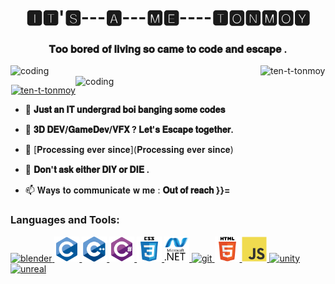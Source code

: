 <h1 align="center">🅸🆃'🆂---🅰---🅼🅴----🆃🅾🅽🅼🅾🆈</h1>
<h3 align="center">𝐓𝐨𝐨 𝐛𝐨𝐫𝐞𝐝 𝐨𝐟 𝐥𝐢𝐯𝐢𝐧𝐠 𝐬𝐨 𝐜𝐚𝐦𝐞 𝐭𝐨 𝐜𝐨𝐝𝐞 𝐚𝐧𝐝 𝐞𝐬𝐜𝐚𝐩𝐞 .</h3>

<img align="left" alt="coding" width="400" src="https://media.tenor.com/fAQ4mdg7iz4AAAAj/pixel-cat.gif">
<img align="right" alt="coding" width="400" src="https://i.pinimg.com/originals/32/44/01/324401aa18cc80c55f338dcd4674cb80.gif">
<p align="left"> <img src="https://komarev.com/ghpvc/?username=ten-t-tonmoy&label=Profile%20views&color=0e75b6&style=flat" alt="ten-t-tonmoy" /> </p>

<p align="right"> <a href="https://github.com/ryo-ma/github-profile-trophy"><img src="https://github-profile-trophy.vercel.app/?username=ten-t-tonmoy" alt="ten-t-tonmoy" /></a> </p>

- 🔭 **𝐉𝐮𝐬𝐭 𝐚𝐧 𝐈𝐓 𝐮𝐧𝐝𝐞𝐫𝐠𝐫𝐚𝐝 𝐛𝐨𝐢 𝐛𝐚𝐧𝐠𝐢𝐧𝐠 𝐬𝐨𝐦𝐞 𝐜𝐨𝐝𝐞𝐬**

- 🤝 **𝟑𝐃 𝐃𝐄𝐕/𝐆𝐚𝐦𝐞𝐃𝐞𝐯/𝐕𝐅𝐗 ? 𝐋𝐞𝐭'𝐬 𝐄𝐬𝐜𝐚𝐩𝐞 𝐭𝐨𝐠𝐞𝐭𝐡𝐞𝐫.**

- 📝 [𝐏𝐫𝐨𝐜𝐞𝐬𝐬𝐢𝐧𝐠 𝐞𝐯𝐞𝐫 𝐬𝐢𝐧𝐜𝐞](𝐏𝐫𝐨𝐜𝐞𝐬𝐬𝐢𝐧𝐠 𝐞𝐯𝐞𝐫 𝐬𝐢𝐧𝐜𝐞)

- 💬 **𝐃𝐨𝐧'𝐭 𝐚𝐬𝐤 𝐞𝐢𝐭𝐡𝐞𝐫 𝐃𝐈𝐘 𝐨𝐫 𝐃𝐈𝐄 .**

- 📫 𝐖𝐚𝐲𝐬 𝐭𝐨 𝐜𝐨𝐦𝐦𝐮𝐧𝐢𝐜𝐚𝐭𝐞 𝐰 𝐦𝐞 : **𝐎𝐮𝐭 𝐨𝐟 𝐫𝐞𝐚𝐜𝐡 }}=**

<p align="left">
</p>

<h3 align="left">Languages and Tools:</h3>
<p align="left"> <a href="https://www.blender.org/" target="_blank" rel="noreferrer"> <img src="https://download.blender.org/branding/community/blender_community_badge_white.svg" alt="blender" width="40" height="40"/> </a> <a href="https://www.cprogramming.com/" target="_blank" rel="noreferrer"> <img src="https://raw.githubusercontent.com/devicons/devicon/master/icons/c/c-original.svg" alt="c" width="40" height="40"/> </a> <a href="https://www.w3schools.com/cpp/" target="_blank" rel="noreferrer"> <img src="https://raw.githubusercontent.com/devicons/devicon/master/icons/cplusplus/cplusplus-original.svg" alt="cplusplus" width="40" height="40"/> </a> <a href="https://www.w3schools.com/cs/" target="_blank" rel="noreferrer"> <img src="https://raw.githubusercontent.com/devicons/devicon/master/icons/csharp/csharp-original.svg" alt="csharp" width="40" height="40"/> </a> <a href="https://www.w3schools.com/css/" target="_blank" rel="noreferrer"> <img src="https://raw.githubusercontent.com/devicons/devicon/master/icons/css3/css3-original-wordmark.svg" alt="css3" width="40" height="40"/> </a> <a href="https://dotnet.microsoft.com/" target="_blank" rel="noreferrer"> <img src="https://raw.githubusercontent.com/devicons/devicon/master/icons/dot-net/dot-net-original-wordmark.svg" alt="dotnet" width="40" height="40"/> </a> <a href="https://git-scm.com/" target="_blank" rel="noreferrer"> <img src="https://www.vectorlogo.zone/logos/git-scm/git-scm-icon.svg" alt="git" width="40" height="40"/> </a> <a href="https://www.w3.org/html/" target="_blank" rel="noreferrer"> <img src="https://raw.githubusercontent.com/devicons/devicon/master/icons/html5/html5-original-wordmark.svg" alt="html5" width="40" height="40"/> </a> <a href="https://developer.mozilla.org/en-US/docs/Web/JavaScript" target="_blank" rel="noreferrer"> <img src="https://raw.githubusercontent.com/devicons/devicon/master/icons/javascript/javascript-original.svg" alt="javascript" width="40" height="40"/> </a> <a href="https://unity.com/" target="_blank" rel="noreferrer"> <img src="https://www.vectorlogo.zone/logos/unity3d/unity3d-icon.svg" alt="unity" width="40" height="40"/> </a> <a href="https://unrealengine.com/" target="_blank" rel="noreferrer"> <img src="https://raw.githubusercontent.com/kenangundogan/fontisto/036b7eca71aab1bef8e6a0518f7329f13ed62f6b/icons/svg/brand/unreal-engine.svg" alt="unreal" width="40" height="40"/> </a> </p>
